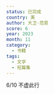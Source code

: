 ```yaml
---
status: 已完成
country: 美
author: 大卫·范恩
score: 6
year: 2023
month: 11
category:
  - 书籍
tags:
  - 文学
  - 短篇集
---
```

6/10 不虚此行
